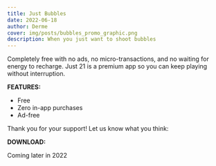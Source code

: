 ```yaml
---
title: Just Bubbles
date: 2022-06-18
author: Derme
cover: img/posts/bubbles_promo_graphic.png
description: When you just want to shoot bubbles
---
```


Completely free with no ads, no micro-transactions, and no waiting for energy to recharge. Just 21 is a premium app so you can keep playing without interruption.

**FEATURES:**
- Free
- Zero in-app purchases
- Ad-free

Thank you for your support! Let us know what you think:

**DOWNLOAD:**

Coming later in 2022
